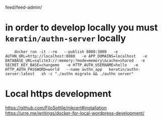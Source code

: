feed/feed-admin/

# in order to develop locally you must ```keratin/authn-server``` locally

        docker run -it --rm   --publish 8080:3000   -e AUTHN_URL=http://localhost:8080   -e APP_DOMAINS=localhost   -e DATABASE_URL=sqlite3://:memory:?mode=memory\&cache=shared   -e SECRET_KEY_BASE=changeme   -e HTTP_AUTH_USERNAME=hello   -e HTTP_AUTH_PASSWORD=world   --name authn_app   keratin/authn-server:latest   sh -c "./authn migrate && ./authn server"

# Local https development
https://github.com/FiloSottile/mkcert#installation
https://urre.me/writings/docker-for-local-wordpress-development/
